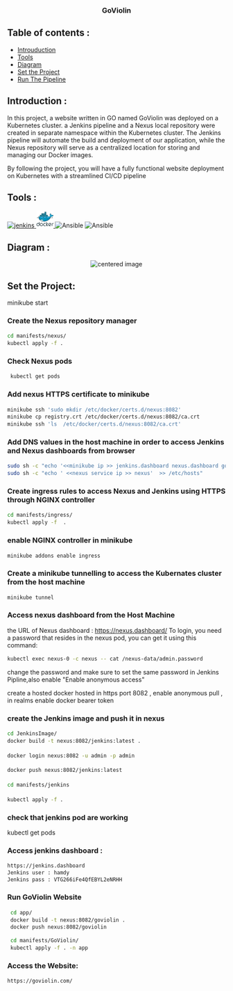 
<h3 align="center">GoViolin</h3>

## Table of contents :
- [Introuduction](#introduction-)
- [Tools](#tools-)
- [Diagram](#diagram-)
- [Set the Project](#set-the-project-)
- [Run The Pipeline](#run-the-piplinr)

## Introduction : 

In this project, a website written in GO named GoViolin was deployed on a Kubernetes cluster. a Jenkins pipeline and a Nexus local repository were created in separate namespace within the Kubernetes cluster. The Jenkins pipeline will automate the build and deployment of our application, while the Nexus repository will serve as a centralized location for storing and managing our Docker images.

By following the project, you will have a fully functional website deployment on Kubernetes with a streamlined CI/CD pipeline

## Tools : 
<a href="https://www.jenkins.io" target="_blank" rel="noreferrer"> <img src="https://www.vectorlogo.zone/logos/jenkins/jenkins-icon.svg" alt="jenkins" width="40" height="40"/> </a> <a href="https://www.docker.com/" target="_blank" rel="noreferrer"> <img src="https://raw.githubusercontent.com/devicons/devicon/master/icons/docker/docker-original-wordmark.svg" alt="docker" width="40" height="40"/> </a>
<a><img src="https://assets-global.website-files.com/5f10ed4c0ebf7221fb5661a5/5f2af61146c55b6e172fa5b3_NexusRepo_Icon.png" alt="Ansible" width="40" height="40"/> </a>
<a><img src="https://juststickers.in/wp-content/uploads/2018/11/kubernetes-wordmark.png" alt="Ansible" width="40" height="40"/> </a>

## Diagram : 
 <p align="center">
<img  src="https://user-images.githubusercontent.com/69608603/229364110-19698991-699d-4f59-a1a8-b436388c21cd.png" alt="centered image" >
</p>


## Set the Project: 



minikube start

### Create the Nexus repository manager
```bash
cd manifests/nexus/
kubectl apply -f .
```
### Check Nexus pods 
```bash
 kubectl get pods
```
### Add nexus HTTPS certificate to minikube
```bash
minikube ssh 'sudo mkdir /etc/docker/certs.d/nexus:8082'
minikube cp registry.crt /etc/docker/certs.d/nexus:8082/ca.crt
minikube ssh 'ls  /etc/docker/certs.d/nexus:8082/ca.crt'
```
### Add DNS values in the host machine in order to access Jenkins and Nexus dashboards from browser
```bash
sudo sh -c "echo '<<minikube ip >> jenkins.dashboard nexus.dashboard goviolin.com  ' >> /etc/hosts"
sudo sh -c "echo ' <<nexus service ip >> nexus'  >> /etc/hosts"
```
### Create ingress rules to access Nexus and Jenkins using HTTPS through NGINX controller
```bash
cd manifests/ingress/
kubectl apply -f  .
```
### enable NGINX controller in minikube
```bash
minikube addons enable ingress
```
### Create a minikube tunnelling to access the Kubernates cluster from the host machine
```bash
minikube tunnel
```

### Access nexus dashboard from the Host Machine
  the URL of Nexus dashboard : https://nexus.dashboard/
  To login, you need a password that resides in the nexus pod, you can get it using this command:
  ```bash
  kubectl exec nexus-0 -c nexus -- cat /nexus-data/admin.password
  ```
  change the password and make sure to set the same password in Jenkins Pipline,also enable "Enable anonymous access"

create a hosted docker hosted in https port 8082 , enable anonymous pull , in realms  enable docker bearer token

### create the Jenkins image and push it in nexus
```bash
cd JenkinsImage/
docker build -t nexus:8082/jenkins:latest .

docker login nexus:8082 -u admin -p admin

docker push nexus:8082/jenkins:latest

cd manifests/jenkins

kubectl apply -f .
```
### check that jenkins pod are working
kubectl  get pods

### Access jenkins dashboard :
    https://jenkins.dashboard
    Jenkins user : hamdy
    Jenkins pass : VTG266iFe4QfEBYL2eNRHH

### Run GoViolin Website
```bash
 cd app/
 docker build -t nexus:8082/goviolin .
 docker push nexus:8082/goviolin
```
```bash
 cd manifests/GoViolin/
 kubectl apply -f . -n app
```
### Access the Website:
    https://goviolin.com/























